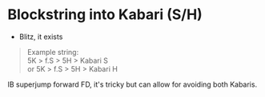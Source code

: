 # Blockstring into Kabari (S/H)

- Blitz, it exists


> Example string:\
> 5K > f.S > 5H > Kabari S \
> or
> 5K > f.S > 5H > Kabari H


IB superjump forward FD, it's tricky but can allow for avoiding both Kabaris.